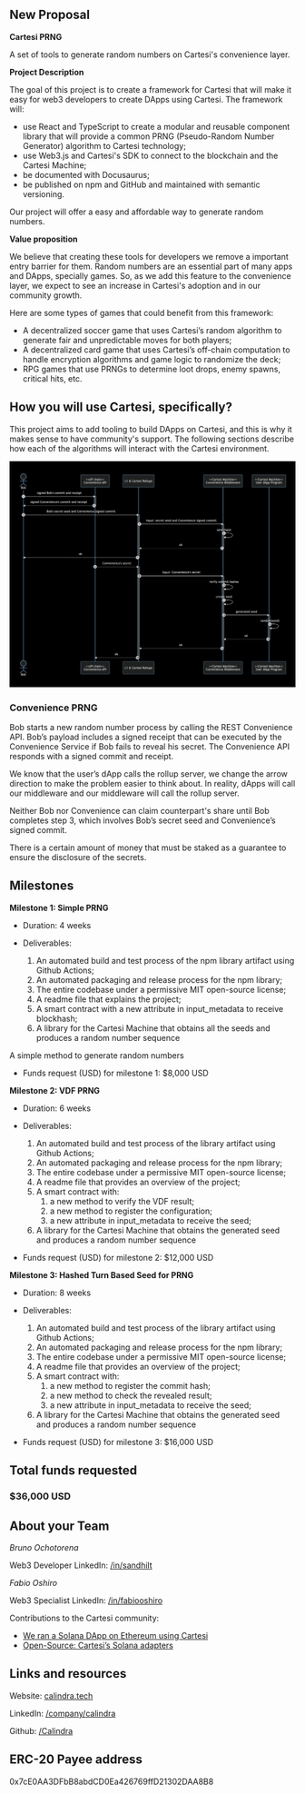 ## New Proposal

**Cartesi PRNG**

A set of tools to generate random numbers on Cartesi's convenience layer.

**Project Description**
<!-- [Write the description long-form here, or else paste a [google drive link](https://url/) to a slide deck]
-->
The goal of this project is to create a framework for Cartesi that will make it easy for web3 developers to create DApps using Cartesi. The framework will:
* use React and TypeScript to create a modular and reusable component library that will provide a common PRNG (Pseudo-Random Number Generator) algorithm to Cartesi technology;
* use Web3.js and Cartesi's SDK to connect to the blockchain and the Cartesi Machine;
* be documented with Docusaurus;
* be published on npm and GitHub and maintained with semantic versioning.

Our project will offer a easy and affordable way to generate random numbers.

**Value proposition**
<!-- [Why would someone use this product/service? Or how does it add value to the Cartesi ecosystem or tech stack?]
-->
We believe that creating these tools for developers we remove a important entry barrier for them. Random numbers are an essential part of many apps and DApps, specially games. So, as we add this feature to the convenience layer, we expect to see an increase in Cartesi's adoption and in our community growth.

Here are some types of games that could benefit from this framework:
- A decentralized soccer game that uses Cartesi’s random algorithm to generate fair and unpredictable moves for both players;
- A decentralized card game that uses Cartesi’s off-chain computation to handle encryption algorithms and game logic to randomize the deck;
- RPG games that use PRNGs to determine loot drops, enemy spawns, critical hits, etc. 

## How you will use Cartesi, specifically?

<!--[Details about how you're using Cartesi specifically, and why it makes sense. This is the most important part of the proposal. If you are not precise, or your intention is not feasible, the proposal will be rejected.]-->

This project aims to add tooling to build DApps on Cartesi, and this is why it makes sense to have community's support. The following sections describe how each of the algorithms will interact with the Cartesi environment.

![](https://github.com/Calindra/cartesi-proposals/blob/main/images/cartesi_proposal_prng_3-1tx.png)
### Convenience PRNG

Bob starts a new random number process by calling the REST Convenience API. Bob’s payload includes a signed receipt that can be executed by the Convenience Service if Bob fails to reveal his secret. The Convenience API responds with a signed commit and receipt.

We know that the user’s dApp calls the rollup server, we change the arrow direction to make the problem easier to think about. In reality, dApps will call our middleware and our middleware will call the rollup server.

Neither Bob nor Convenience can claim counterpart's share until Bob completes step 3, which involves Bob’s secret seed and Convenience’s signed commit.

There is a certain amount of money that must be staked as a guarantee to ensure the disclosure of the secrets.


## Milestones

**Milestone 1: Simple PRNG**

* Duration: 4 weeks

* Deliverables:
  1. An automated build and test process of the npm library artifact using Github Actions;
  2. An automated packaging and release process for the npm library;
  3. The entire codebase under a permissive MIT open-source license;
  4. A readme file that explains the project;
  5. A smart contract with a new attribute in input_metadata to receive blockhash;
  6. A library for the Cartesi Machine that obtains all the seeds and produces a random number sequence

A simple method to generate random numbers
<!-- 
[what will be produced, accomplished, or demonstrated by the end of this period?]
-->

* Funds request (USD) for milestone 1: $8,000 USD

**Milestone 2: VDF PRNG**

* Duration: 6 weeks

* Deliverables: 
  1. An automated build and test process of the library artifact using Github Actions;
  2. An automated packaging and release process for the npm library;
  3. The entire codebase under a permissive MIT open-source license;
  4. A readme file that provides an overview of the project;
  5. A smart contract with:
      1. a new method to verify the VDF result;
      2. a new method to register the configuration;
      3. a new attribute in input_metadata to receive the seed;
  6. A library for the Cartesi Machine that obtains the generated seed and produces a random number sequence
<!--[what will be produced, accomplished, or demonstrated by the end of this period?]-->

* Funds request (USD) for milestone 2: $12,000 USD

**Milestone 3: Hashed Turn Based Seed for PRNG**

* Duration: 8 weeks

<!--[what will be produced, accomplished, or demonstrated by the end of this period?]-->
* Deliverables: 
  1. An automated build and test process of the library artifact using Github Actions;
  2. An automated packaging and release process for the npm library;
  3. The entire codebase under a permissive MIT open-source license;
  4. A readme file that provides an overview of the project;
  5. A smart contract with:
      1. a new method to register the commit hash;
      2. a new method to check the revealed result;
      3. a new attribute in input_metadata to receive the seed;
  6. A library for the Cartesi Machine that obtains the generated seed and produces a random number sequence

* Funds request (USD) for milestone 3: $16,000 USD

## Total funds requested

### $36,000 USD

<!--
Use of funds (specific breakdown):

* [List item: price in usd]
* [List item: price in usd]
* [List item: price in usd]
* [List item: price in usd]
* [List item: price in usd]
* [List item: price in usd]
-->
## About your Team

<!-- ordem alfabetica -->
<!--*[person 1]*-->
*Bruno Ochotorena*

Web3 Developer
LinkedIn: [/in/sandhilt](https://www.linkedin.com/in/sandhilt)

*Fabio Oshiro*

Web3 Specialist
LinkedIn: [/in/fabiooshiro](https://www.linkedin.com/in/fabiooshiro)

Contributions to the Cartesi community:

* [We ran a Solana DApp on Ethereum using Cartesi](https://blog.calindra.com.br/we-ran-a-solana-dapp-on-ethereum-using-cartesi-35da59ed1e47)
* [Open-Source: Cartesi’s Solana adapters](https://blog.calindra.com.br/solana-cartesi-under-the-hood-c4fbef266c89)

## Links and resources

Website: [calindra.tech](https://calindra.tech/) 

LinkedIn: [/company/calindra](https://www.linkedin.com/company/calindra)

Github: [/Calindra](https://github.com/Calindra) 

## ERC-20 Payee address

<!-- [your proposal will be rejected if you do not list a payee address. This address is where payments for the milestones will be made. The address must be a mainnet Ethereum ERC-20 address that can accept USDC. -->
0x7cE0AA3DFbB8abdCD0Ea426769ffD21302DAA8B8
